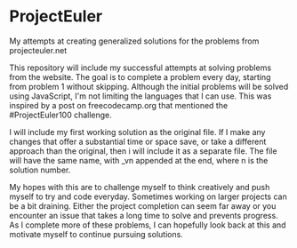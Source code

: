 # ProjectEuler
My attempts at creating generalized solutions for the problems from projecteuler.net 


This repository will include my successful attempts at solving problems from the website. The goal is to complete a problem every day, starting from problem 1 without skipping. Although the initial problems will be solved using JavaScript, I'm not limiting the languages that I can use. This was inspired by a post on freecodecamp.org that mentioned the #ProjectEuler100 challenge.

I will include my first working solution as the original file. If I make any changes that offer a substantial time or space save, or take a different approach than the original, then i will include it as a separate file. The file will have the same name, with \_vn appended at the end, where n is the solution number.

My hopes with this are to challenge myself to think creatively and push myself to try and code everyday. Sometimes working on larger projects can be a bit draining. Either the project completion can seem far away or you encounter an issue that takes a long time to solve and prevents progress. As I complete more of these problems, I can hopefully look back at this and motivate myself to continue pursuing solutions.
